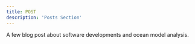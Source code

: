 ```yaml
---
title: POST
description: 'Posts Section'
---
```


A few blog post about software developments and ocean model analysis.
